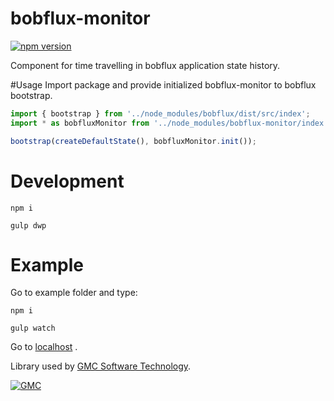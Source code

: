 # bobflux-monitor
[![npm version](https://badge.fury.io/js/bobflux-monitor.svg)](https://badge.fury.io/js/bobflux-monitor)

Component for time travelling in bobflux application state history.

#Usage
Import package and provide initialized bobflux-monitor to bobflux bootstrap.

```typescript
import { bootstrap } from '../node_modules/bobflux/dist/src/index';
import * as bobfluxMonitor from '../node_modules/bobflux-monitor/index';

bootstrap(createDefaultState(), bobfluxMonitor.init());
```

# Development
`npm i`

`gulp dwp`

# Example
Go to example folder and type:

`npm i`

`gulp watch`

Go to [localhost](http:\\localhost:8000) .

Library used by [GMC Software Technology](http://www.gmchk.cz).

[![GMC](https://media.licdn.com/mpr/mpr/shrink_200_200/AAEAAQAAAAAAAAKkAAAAJDA3MDA4ODRmLWM2ZjQtNDYyNi04NjY2LWFhZjk3NjU3NDg4MQ.png)](http://www.gmchk.cz)